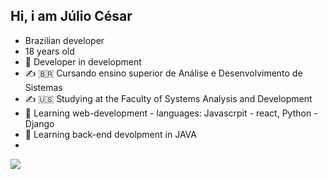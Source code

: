## Hi, i am Júlio César 
- Brazilian developer
- 18 years old
- 🔭 Developer in development
- ✍ 🇧🇷  Cursando ensino superior de Análise e Desenvolvimento de Sistemas
- ✍ 🇺🇸  Studying at the Faculty of Systems Analysis and Development
- 📖 Learning web-development - languages: Javascrpit - react, Python - Django
- 📖 Learning back-end devolpment in JAVA
- 
<a href="https://www.linkedin.com/in/j%C3%BAlio-ara%C3%BAjo-348316234?lipi=urn%3Ali%3Apage%3Ad_flagship3_profile_view_base_contact_details%3Bprs09DpoR2GFvbq8OO%2Btbg%3D%3D" target="_blank"><img src="https://img.shields.io/badge/LinkedIn-0077B5?style=for-the-badge&logo=linkedin&logoColor=white">


